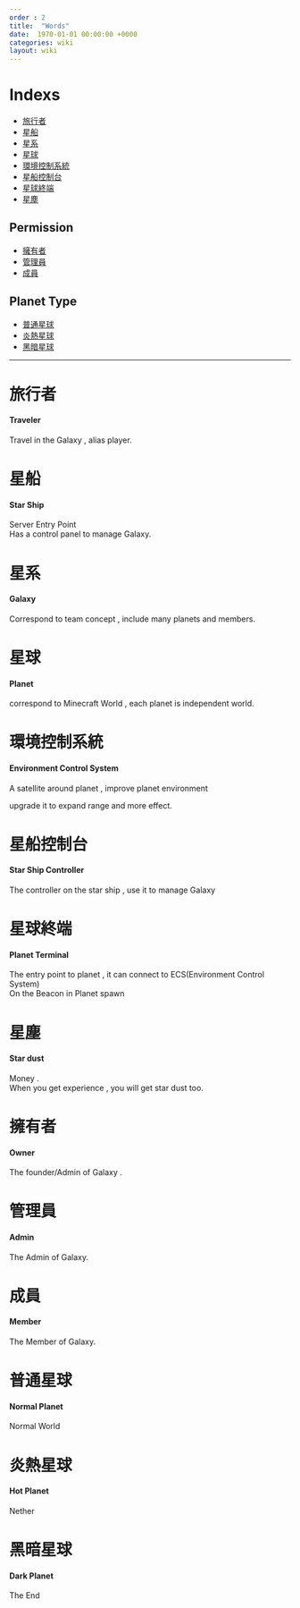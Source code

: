 ```yaml
---
order : 2
title:  "Words"
date:  1970-01-01 00:00:00 +0000
categories: wiki
layout: wiki
---
```


# Indexs

- [旅行者](#旅行者)
- [星船](#星船)
- [星系](#星系)
- [星球](#星球)
- [環境控制系統](#環境控制系統)
- [星船控制台](#星船控制台)
- [星球終端](#星球終端)
- [星塵](#星塵)

## Permission

- [擁有者](#擁有者)
- [管理員](#管理員)
- [成員](#成員)

## Planet Type

- [普通星球](#普通星球)
- [炎熱星球](#炎熱星球)
- [黑暗星球](#黑暗星球)

---

# 旅行者
#### Traveler

Travel in the Galaxy , alias player.

# 星船
#### Star Ship

Server Entry Point  
Has a control panel to manage Galaxy.

# 星系
#### Galaxy

Correspond to  team concept , include many planets and members.

# 星球
#### Planet

correspond to Minecraft World , each planet is independent world.

# 環境控制系統
#### Environment Control System

A satellite around planet , improve planet environment  

upgrade it to expand range and more effect.

# 星船控制台
#### Star Ship Controller

The controller on the star ship , use it to manage Galaxy

# 星球終端
#### Planet Terminal

The entry point to planet , it can connect to ECS(Environment Control System)  
On the Beacon in Planet spawn

# 星塵
#### Star dust

Money .  
When you get experience , you will  get star dust too.
  
# 擁有者
#### Owner

The founder/Admin of Galaxy .

# 管理員
#### Admin

The Admin of Galaxy.

# 成員
#### Member

The Member of Galaxy.

# 普通星球
#### Normal Planet

Normal World

# 炎熱星球
#### Hot Planet

Nether

# 黑暗星球
#### Dark Planet

The End

